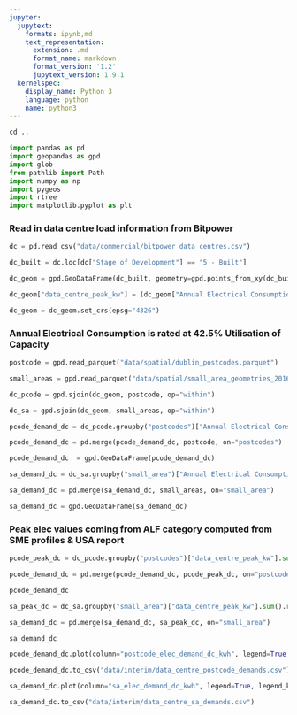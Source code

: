 ```yaml
---
jupyter:
  jupytext:
    formats: ipynb,md
    text_representation:
      extension: .md
      format_name: markdown
      format_version: '1.2'
      jupytext_version: 1.9.1
  kernelspec:
    display_name: Python 3
    language: python
    name: python3
---
```


```python
cd ..
```

```python
import pandas as pd
import geopandas as gpd
import glob
from pathlib import Path
import numpy as np
import pygeos
import rtree
import matplotlib.pyplot as plt
```

### Read in data centre load information from Bitpower

```python
dc = pd.read_csv("data/commercial/bitpower_data_centres.csv")
```

```python
dc_built = dc.loc[dc["Stage of Development"] == "5 - Built"]
```

```python
dc_geom = gpd.GeoDataFrame(dc_built, geometry=gpd.points_from_xy(dc_built.Longitude, dc_built.Latitude))
```

```python
dc_geom["data_centre_peak_kw"] = (dc_geom["Annual Electrical Consumption (kWh)"] / 8760) / dc_geom["alf"]
```

```python
dc_geom = dc_geom.set_crs(epsg="4326")
```

### Annual Electrical Consumption is rated at 42.5% Utilisation of Capacity

```python
postcode = gpd.read_parquet("data/spatial/dublin_postcodes.parquet")
```

```python
small_areas = gpd.read_parquet("data/spatial/small_area_geometries_2016.parquet")
```

```python
dc_pcode = gpd.sjoin(dc_geom, postcode, op="within")
```

```python
dc_sa = gpd.sjoin(dc_geom, small_areas, op="within")
```

```python
pcode_demand_dc = dc_pcode.groupby("postcodes")["Annual Electrical Consumption (kWh)"].sum().rename("postcode_elec_demand_dc_kwh").reset_index()
```

```python
pcode_demand_dc = pd.merge(pcode_demand_dc, postcode, on="postcodes")
```

```python
pcode_demand_dc  = gpd.GeoDataFrame(pcode_demand_dc)
```

```python
sa_demand_dc = dc_sa.groupby("small_area")["Annual Electrical Consumption (kWh)"].sum().rename("sa_elec_demand_dc_kwh").reset_index()
```

```python
sa_demand_dc = pd.merge(sa_demand_dc, small_areas, on="small_area")
```

```python
sa_demand_dc = gpd.GeoDataFrame(sa_demand_dc)
```

### Peak elec values coming from ALF category computed from SME profiles & USA report

```python
pcode_peak_dc = dc_pcode.groupby("postcodes")["data_centre_peak_kw"].sum().rename("postcode_data_centre_elec_peak_kw").reset_index()
```

```python
pcode_demand_dc = pd.merge(pcode_demand_dc, pcode_peak_dc, on="postcodes")
```

```python
pcode_demand_dc
```

```python
sa_peak_dc = dc_sa.groupby("small_area")["data_centre_peak_kw"].sum().rename("sa_data_centre_elec_peak_kw").reset_index()
```

```python
sa_demand_dc = pd.merge(sa_demand_dc, sa_peak_dc, on="small_area")
```

```python
sa_demand_dc
```

```python
pcode_demand_dc.plot(column="postcode_elec_demand_dc_kwh", legend=True, legend_kwds={'label': "Annual Data Centre Elec Demand by Postcode (kWh)"})
```

```python
pcode_demand_dc.to_csv("data/interim/data_centre_postcode_demands.csv")
```

```python
sa_demand_dc.plot(column="sa_elec_demand_dc_kwh", legend=True, legend_kwds={'label': "Annual Data Centre Elec Demand by Small Area (kWh)"})
```

```python
sa_demand_dc.to_csv("data/interim/data_centre_sa_demands.csv")
```
